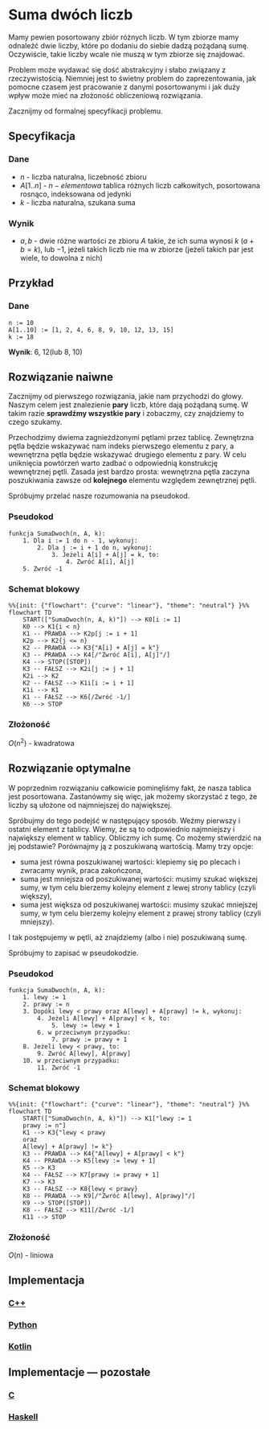 # Suma dwóch liczb

Mamy pewien posortowany zbiór różnych liczb. W tym zbiorze mamy odnaleźć dwie liczby, które po dodaniu do siebie dadzą pożądaną sumę. Oczywiście, takie liczby wcale nie muszą w tym zbiorze się znajdować.

Problem może wydawać się dość abstrakcyjny i słabo związany z rzeczywistością. Niemniej jest to świetny problem do zaprezentowania, jak pomocne czasem jest pracowanie z danymi posortowanymi i jak duży wpływ może mieć na złożoność obliczeniową rozwiązania.

Zacznijmy od formalnej specyfikacji problemu.

## Specyfikacja

### Dane

* $n$ - liczba naturalna, liczebność zbioru
* $A[1..n]$ - $n-elementowa$ tablica różnych liczb całkowitych, posortowana rosnąco, indeksowana od jedynki
* $k$ - liczba naturalna, szukana suma

### Wynik

* $a, b$ - dwie różne wartości ze zbioru $A$ takie, że ich suma wynosi $k$ ($a+b=k$), lub $-1$, jeżeli takich liczb nie ma w zbiorze (jeżeli takich par jest wiele, to dowolna z nich)

## Przykład

### Dane

```
n := 10
A[1..10] := [1, 2, 4, 6, 8, 9, 10, 12, 13, 15]
k := 18
```

**Wynik**: $6,\ 12$(lub $8,\ 10$)

## Rozwiązanie naiwne

Zacznijmy od pierwszego rozwiązania, jakie nam przychodzi do głowy. Naszym celem jest znalezienie **pary** liczb, które dają pożądaną sumę. W takim razie **sprawdźmy wszystkie pary** i zobaczmy, czy znajdziemy to czego szukamy.

Przechodzimy dwiema zagnieżdżonymi pętlami przez tablicę. Zewnętrzna pętla będzie wskazywać nam indeks pierwszego elementu z pary, a wewnętrzna pętla będzie wskazywać drugiego elementu z pary. W celu uniknięcia powtórzeń warto zadbać o odpowiednią konstrukcję wewnętrznej pętli. Zasada jest bardzo prosta: wewnętrzna pętla zaczyna poszukiwania zawsze od **kolejnego** elementu względem zewnętrznej pętli.

Spróbujmy przelać nasze rozumowania na pseudokod.

### Pseudokod

```
funkcja SumaDwoch(n, A, k):
    1. Dla i := 1 do n - 1, wykonuj:
        2. Dla j := i + 1 do n, wykonuj:
            3. Jeżeli A[i] + A[j] = k, to:
                4. Zwróć A[i], A[j]
    5. Zwróć -1
```

### Schemat blokowy

```mermaid
%%{init: {"flowchart": {"curve": "linear"}, "theme": "neutral"} }%%
flowchart TD
	START(["SumaDwoch(n, A, k)"]) --> K0[i := 1]
	K0 --> K1{i < n}
	K1 -- PRAWDA --> K2p[j := i + 1]
	K2p --> K2{j <= n}
	K2 -- PRAWDA --> K3{"A[i] + A[j] = k"}
	K3 -- PRAWDA --> K4[/"Zwróć A[i], A[j]"/]
	K4 --> STOP([STOP])
	K3 -- FAŁSZ --> K2i[j := j + 1]
	K2i --> K2
	K2 -- FAŁSZ --> K1i[i := i + 1]
	K1i --> K1
	K1 -- FAŁSZ --> K6[/Zwróć -1/]
	K6 --> STOP
```

### Złożoność

$O(n^2)$ - kwadratowa

## Rozwiązanie optymalne

W poprzednim rozwiązaniu całkowicie pominęliśmy fakt, że nasza tablica jest posortowana. Zastanówmy się więc, jak możemy skorzystać z tego, że liczby są ułożone od najmniejszej do największej.

Spróbujmy do tego podejść w następujący sposób. Weźmy pierwszy i ostatni element z tablicy. Wiemy, że są to odpowiednio najmniejszy i największy element w tablicy. Obliczmy ich sumę. Co możemy stwierdzić na jej podstawie? Porównajmy ją z poszukiwaną wartością. Mamy trzy opcje:

- suma jest równa poszukiwanej wartości: klepiemy się po plecach i zwracamy wynik, praca zakończona,
- suma jest mniejsza od poszukiwanej wartości: musimy szukać większej sumy, w tym celu bierzemy kolejny element z lewej strony tablicy (czyli większy),
- suma jest większa od poszukiwanej wartości: musimy szukać mniejszej sumy, w tym celu bierzemy kolejny element z prawej strony tablicy (czyli mniejszy).

I tak postępujemy w pętli, aż znajdziemy (albo i nie) poszukiwaną sumę.

Spróbujmy to zapisać w pseudokodzie.

### Pseudokod

```
funkcja SumaDwoch(n, A, k):
    1. lewy := 1
    2. prawy := n
    3. Dopóki lewy < prawy oraz A[lewy] + A[prawy] != k, wykonuj:
        4. Jeżeli A[lewy] + A[prawy] < k, to:
            5. lewy := lewy + 1
        6. w przeciwnym przypadku:
            7. prawy := prawy + 1
    8. Jeżeli lewy < prawy, to:
        9. Zwróć A[lewy], A[prawy]
    10. w przeciwnym przypadku:
        11. Zwróć -1
```

### Schemat blokowy

```mermaid
%%{init: {"flowchart": {"curve": "linear"}, "theme": "neutral"} }%%
flowchart TD
	START(["SumaDwoch(n, A, k)"]) --> K1["lewy := 1
	prawy := n"]
	K1 --> K3{"lewy < prawy
	oraz
	A[lewy] + A[prawy] != k"}
	K3 -- PRAWDA --> K4{"A[lewy] + A[prawy] < k"}
	K4 -- PRAWDA --> K5[lewy := lewy + 1]
	K5 --> K3
	K4 -- FAŁSZ --> K7[prawy := prawy + 1]
	K7 --> K3
	K3 -- FAŁSZ --> K8{lewy < prawy}
	K8 -- PRAWDA --> K9[/"Zwróć A[lewy], A[prawy]"/]
	K9 --> STOP([STOP])
	K8 -- FAŁSZ --> K11[/Zwróć -1/]
	K11 --> STOP
```

### Złożoność

$O(n)$ - liniowa

## Implementacja

### [C++](../../programming/c++/algorithms/searching/sum-of-two.md)

### [Python](../../programming/python/algorithms/searching/sum-of-two.md)

### [Kotlin](../../programming/kotlin/algorithms/searching/sum-of-two.md)

## Implementacje — pozostałe

### [C](../../programming/c/algorithms/searching/sum-of-two.md)

### [Haskell](../../programming/haskell/algorithms/searching/sum-of-two.md)

